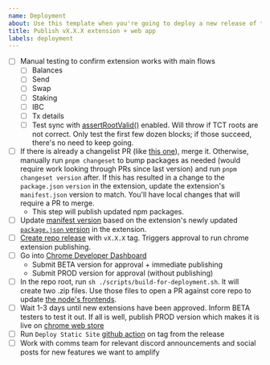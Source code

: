```yaml
---
name: Deployment
about: Use this template when you're going to deploy a new release of the extension and web app.
title: Publish vX.X.X extension + web app
labels: deployment
---
```


- [ ] Manual testing to confirm extension works with main flows
  - [ ] Balances
  - [ ] Send
  - [ ] Swap
  - [ ] Staking
  - [ ] IBC
  - [ ] Tx details
  - [ ] Test sync with [assertRootValid()](https://github.com/penumbra-zone/web/blob/992bc2d975ef55537dac95db4e29c49715bf740b/docs/debugging.md) enabled. Will throw if TCT roots are not correct. Only test the first few dozen blocks; if those succeed, there's no need to keep going.
- [ ] If there is already a changelist PR (like [this one](https://github.com/penumbra-zone/web/pull/799)), merge it. Otherwise, manually run `pnpm changeset` to bump packages as needed (would require work looking through PRs since last version) and run `pnpm changeset version` after. If this has resulted in a change to the `package.json` `version` in the extension, update the extension's `manifest.json` version to match. You'll have local changes that will require a PR to merge.
  - This step will publish updated npm packages.
- [ ] Update [manifest version](https://github.com/penumbra-zone/web/blob/main/apps/extension/public/manifest.json#L4) based on the extension's newly updated [`package.json` version](https://github.com/penumbra-zone/web/blob/main/apps/extension/package.json) in the extension.
- [ ] [Create repo release](https://github.com/penumbra-zone/web/releases/new) with `vX.X.X` tag. Triggers approval to run chrome extension publishing.
- [ ] Go into [Chrome Developer Dashboard](https://chrome.google.com/webstore/devconsole)
  - Submit BETA version for approval + immediate publishing
  - Submit PROD version for approval (without publishing)
- [ ] In the repo root, run `sh ./scripts/build-for-deployment.sh`. It will create two .zip files. Use those files to open a PR against core repo to update [the node's frontends](https://github.com/penumbra-zone/penumbra/tree/main/assets).
- [ ] Wait 1-3 days until new extensions have been approved. Inform BETA testers to test it out. If all is well, publish PROD version which makes it is live on [chrome web store](https://chromewebstore.google.com/detail/penumbra-wallet/lkpmkhpnhknhmibgnmmhdhgdilepfghe)
- [ ] Run `Deploy Static Site` [github action](https://github.com/penumbra-zone/web/actions/workflows/deploy-firebase-dapp.yml) on tag from the release
- [ ] Work with comms team for relevant discord announcements and social posts for new features we want to amplify
